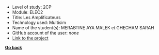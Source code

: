- Level of study: 2CP
- Module: ELEC2
- Title: Les Amplificateurs
- Technology used: Multisim
- Name of the student(s): MERABTINE AYA MALEK et GHECHAM SARAH
- GitHub account of the user: *none*
- [Link to the project](https://drive.google.com/drive/u/1/folders/1s2lIFIjKd6LLV1YAOcqDPCCH-XnaCXmX)



**[Go back](../../ELEC2.md)**
